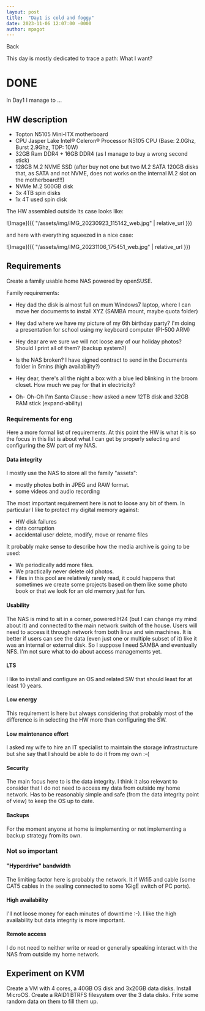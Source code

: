 ```yaml
---
layout: post
title:  "Day1 is cold and foggy"
date: 2023-11-06 12:07:00 -0000
author: mpagot
---
```


<a onclick="window.history.back()">Back</a>

This day is mostly dedicated to trace a path: What I want?

# DONE
In Day1 I manage to ...

## HW description


 - Topton N5105 Mini-ITX motherboard
 - CPU Jasper Lake Intel® Celeron® Processor N5105 CPU (Base: 2.0Ghz, Burst 2.9Ghz, TDP: 10W)
 - 32GB Ram DDR4 + 16GB DDR4 (as I manage to buy a wrong second stick)
 - 128GB M.2 NVME SSD (after buy not one but two M.2 SATA 120GB disks that, as SATA and not NVME, does not works on the internal M.2 slot on the motherboard!!!)
 - NVMe M.2 500GB disk
 - 3x 4TB spin disks
 - 1x 4T used spin disk

The HW assembled outside its case looks like:

![Image]({{ "/assets/img/IMG_20230923_115142_web.jpg" | relative_url }})


and here with everything squeezed in a nice case:

![Image]({{ "/assets/img/IMG_20231106_175451_web.jpg" | relative_url }})


## Requirements

Create a family usable home NAS powered by openSUSE.

Family requirements:

 - Hey dad the disk is almost full on mum Windows7 laptop, where I can move her documents to install XYZ (SAMBA mount, maybe quota folder)

 - Hey dad where we have my picture of my 6th birthday party? I'm doing a presentation for school using my keyboard computer (PI-500 ARM)

 - Hey dear are we sure we will not loose any of our holiday photos? Should I print all of them? (backup system?)

 - Is the NAS broken? I have signed contract to send in the Documents folder in 5mins (high availability?)

 - Hey dear, there's all the night a box with a blue led blinking in the broom closet. How much we pay for that in electricity?

 - Oh- Oh-Oh I'm Santa Clause : how asked a new 12TB disk and 32GB RAM stick (expand-ability)

### Requirements for eng

Here a more formal list of requirements. At this point the HW is what it is so the focus in this list is about what I can get by properly selecting and configuring the SW part of my NAS.

#### Data integrity

I mostly use the NAS to store all the family "assets":
 - mostly photos both in JPEG and RAW format.
 - some videos and audio recording

The most important requirement here is not to loose any bit of them.
In particular I like to protect my digital memory against:
- HW disk failures
- data corruption
- accidental user delete, modify, move or rename files

It probably make sense to describe how the media archive is going to be used:
- We periodically add more files.
- We practically never delete old photos.
- Files in this pool are relatively rarely read, it could happens that sometimes we create some projects based on them like some photo book or that we look for an old memory just for fun.

#### Usability

The NAS is mind to sit in a corner, powered H24 (but I can change my mind about it) and connected to the main network switch of the house.
Users will need to access it through network from both linux and win machines.
It is better if users can see the data (even just one or multiple subset of it) like it was an internal or external disk. So I suppose I need SAMBA and eventually NFS. I'm not sure what to do about access managements yet.


#### LTS

I like to install and configure an OS and related SW that should least for at least 10 years.

#### Low energy

This requirement is here but always considering that probably most of the difference is in selecting the HW more than configuring the SW.

#### Low maintenance effort

I asked my wife to hire an IT specialist to maintain the storage infrastructure but she say that I should be able to do it from my own :-(

#### Security

The main focus here to is the data integrity. I think it also relevant to consider that I do not need to access my data from outside my home network.
Has to be reasonably simple and safe (from the data integrity point of view) to keep the OS up to date.

#### Backups

For the moment anyone at home is implementing or not implementing a backup strategy from its own. 

### Not so important

#### "Hyperdrive" bandwidth

The limiting factor here is probably the network. It if Wifi5 and cable (some CAT5 cables in the sealing connected to some 1GigE switch of PC ports).

#### High availability

I'll not loose money for each minutes of downtime :-). I like the high availability but data integrity is more important.

#### Remote access

I do not need to neither write or read or generally speaking interact with the NAS from outside my home network.

## Experiment on KVM

Create a VM with 4 cores, a 40GB OS disk and 3x20GB data disks. Install MicroOS. Create a RAID1 BTRFS filesystem over the 3 data disks. Frite some random data on them to fill them up.